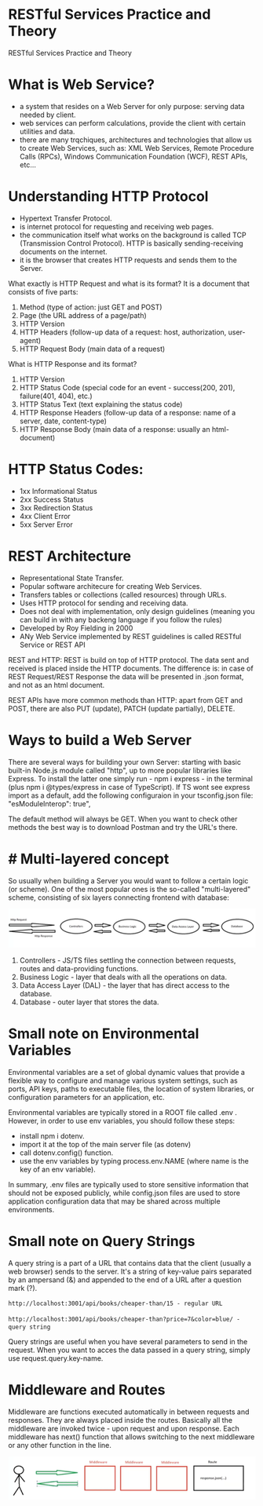 # RESTful Services Practice and Theory
 RESTful Services Practice and Theory

 # What is Web Service?

 - a system that resides on a Web Server for only purpose: serving data needed by client.
 - web services can perform calculations, provide the client with certain utilities and data.
 - there are many trqchiques, architectures and technologies that allow us to create Web Services, such as: XML Web Services, Remote Procedure Calls (RPCs), Windows Communication Foundation (WCF), REST APIs, etc...

# Understanding HTTP Protocol

- Hypertext Transfer Protocol.
- is internet protocol for requesting and receiving web pages.
- the communication itself what works on the background is called TCP (Transmission Control Protocol). HTTP is basically sending-receiving documents on the internet.
- it is the browser that creates HTTP requests and sends them to the Server.

What exactly is HTTP Request and what is its format? It is a document that consists of five parts: 
1. Method (type of action: just GET and POST)
2. Page (the URL address of a page/path)
3. HTTP Version
4. HTTP Headers (follow-up data of a request: host, authorization, user-agent)
5. HTTP Request Body (main data of a request)

What is HTTP Response and its format?
1. HTTP Version 
2. HTTP Status Code (special code for an event - success(200, 201), failure(401, 404), etc.)
3. HTTP Status Text (text explaining the status code)
4. HTTP Response Headers (follow-up data of a response: name of a server, date, content-type)
5. HTTP Response Body (main data of a response: usually an html-document)

# HTTP Status Codes:
- 1xx Informational Status
- 2xx Success Status
- 3xx Redirection Status
- 4xx Client Error
- 5xx Server Error

# REST Architecture
- Representational State Transfer.
- Popular software architecure for creating Web Services.
- Transfers tables or collections (called resources) through URLs.
- Uses HTTP protocol for sending and receiving data.
- Does not deal with implementation, only design guidelines (meaning you can build in with any backeng language if you follow the rules)
- Developed by Roy Fielding in 2000
- ANy Web Service implemented by REST guidelines is called RESTful Service or REST API

REST and HTTP: REST is build on top of HTTP protocol. The data sent and received is placed inside the HTTP documents. The difference is: in case of REST Request/REST Response the data will be presented in .json format, and not as an html document.

REST APIs have more common methods than HTTP: apart from GET and POST, there are also PUT (update), PATCH (update partially), DELETE.

# Ways to build a Web Server

There are several ways for building your own Server: starting with basic built-in Node.js module called "http", up to more popular libraries like Express. To install the latter one simply run - npm i express - in the terminal (plus npm i @types/express in case of TypeScript). If TS wont see express import as a default, add the following configuraion in your tsconfig.json file:
            "esModuleInterop": true",


The default method will always be GET. When you want to check other methods the best way is to download Postman and try the URL's there.

# # Multi-layered concept

So usually when building a Server you would want to follow a certain logic (or scheme). One of the most popular ones is the so-called "multi-layered" scheme, consisting of six layers connecting frontend with database:

![Screenshot](./img/scheme-api.png)

1. Controllers - JS/TS files settling the connection between requests, routes and data-providing functions. 
2. Business Logic - layer that deals with all the operations on data.
3. Data Access Layer (DAL) - the layer that has direct access to the database.
4. Database - outer layer that stores the data.

# Small note on Environmental Variables

Environmental variables are a set of global dynamic values that provide a flexible way to configure and manage various system settings, such as ports, API keys, paths to executable files, the location of system libraries, or configuration parameters for an application, etc.

Environmental variables are typically stored in a ROOT file called .env . However, in order to use env variables, you should follow these steps: 

- install npm i dotenv.
- import it at the top of the main server file (as dotenv)
- call dotenv.config() function.
- use the env variables by typing process.env.NAME (where name is the key of an env variable).

In summary, .env files are typically used to store sensitive information that should not be exposed publicly, while config.json files are used to store application configuration data that may be shared across multiple environments.

# Small note on Query Strings

A query string is a part of a URL that contains data that the client (usually a web browser) sends to the server. It's a string of key-value pairs separated by an ampersand (&) and appended to the end of a URL after a question mark (?).

    http://localhost:3001/api/books/cheaper-than/15 - regular URL

    http://localhost:3001/api/books/cheaper-than?price=7&color=blue/ - query string

Query strings are useful when you have several parameters to send in the request. When you want to acces the data passed in a query string, simply use request.query.key-name.

# Middleware and Routes

Middleware are functions executed automatically in between requests and responses. They are always placed inside the routes. Basically all the middleware are invoked twice - upon request and upon response. Each middleware has next() function that allows switching to the next middleware or any other function in the line.

![Screenshot](./img/middleware.png)